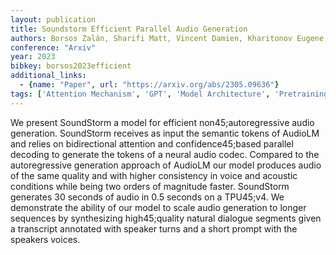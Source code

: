 ```yaml
---
layout: publication
title: Soundstorm Efficient Parallel Audio Generation
authors: Borsos Zalán, Sharifi Matt, Vincent Damien, Kharitonov Eugene, Zeghidour Neil, Tagliasacchi Marco
conference: "Arxiv"
year: 2023
bibkey: borsos2023efficient
additional_links:
  - {name: "Paper", url: "https://arxiv.org/abs/2305.09636"}
tags: ['Attention Mechanism', 'GPT', 'Model Architecture', 'Pretraining Methods', 'Prompting']
---
```

We present SoundStorm a model for efficient non45;autoregressive audio generation. SoundStorm receives as input the semantic tokens of AudioLM and relies on bidirectional attention and confidence45;based parallel decoding to generate the tokens of a neural audio codec. Compared to the autoregressive generation approach of AudioLM our model produces audio of the same quality and with higher consistency in voice and acoustic conditions while being two orders of magnitude faster. SoundStorm generates 30 seconds of audio in 0.5 seconds on a TPU45;v4. We demonstrate the ability of our model to scale audio generation to longer sequences by synthesizing high45;quality natural dialogue segments given a transcript annotated with speaker turns and a short prompt with the speakers voices.
